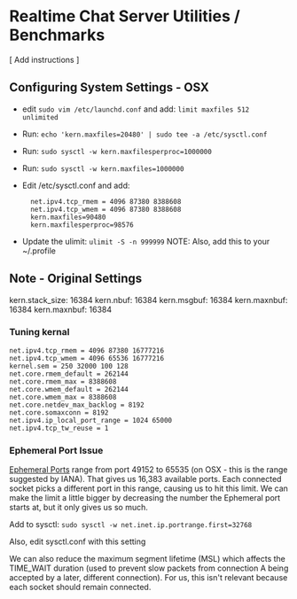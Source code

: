 # Realtime Chat Server Utilities / Benchmarks

[ Add instructions ]

## Configuring System Settings - OSX

* edit `sudo vim /etc/launchd.conf` and add: `limit maxfiles 512 unlimited`
* Run: `echo 'kern.maxfiles=20480' | sudo tee -a /etc/sysctl.conf`
* Run: `sudo sysctl -w kern.maxfilesperproc=1000000`
* Run: `sudo sysctl -w kern.maxfiles=1000000`

* Edit /etc/sysctl.conf and add:

        net.ipv4.tcp_rmem = 4096 87380 8388608
        net.ipv4.tcp_wmem = 4096 87380 8388608
        kern.maxfiles=90480 
        kern.maxfilesperproc=98576

* Update the ulimit: `ulimit -S -n 999999`  NOTE: Also, add this to your ~/.profile


## Note - Original Settings
kern.stack_size: 16384
kern.nbuf: 16384
kern.msgbuf: 16384
kern.maxnbuf: 16384
kern.maxnbuf: 16384


### Tuning kernal 
```
net.ipv4.tcp_rmem = 4096 87380 16777216
net.ipv4.tcp_wmem = 4096 65536 16777216
kernel.sem = 250 32000 100 128
net.core.rmem_default = 262144
net.core.rmem_max = 8388608
net.core.wmem_default = 262144
net.core.wmem_max = 8388608
net.core.netdev_max_backlog = 8192
net.core.somaxconn = 8192
net.ipv4.ip_local_port_range = 1024 65000
net.ipv4.tcp_tw_reuse = 1
```

### Ephemeral Port Issue

[Ephemeral Ports](http://en.wikipedia.org/wiki/Ephemeral_port) range from port 49152 to 65535 (on OSX - this is the range suggested by IANA). That gives us 16,383 available ports. Each connected socket picks a different port in this range, causing us to hit this limit. We can make the limit a little bigger by decreasing the number the Ephemeral port starts at, but it only gives us so much. 

Add to sysctl: `sudo sysctl -w net.inet.ip.portrange.first=32768`

Also, edit sysctl.conf with this setting

We can also reduce the maximum segment lifetime (MSL) which affects the TIME_WAIT duration (used to prevent slow packets from connection A being accepted by a later, different connection). For us, this isn't relevant because each socket should remain connected.
